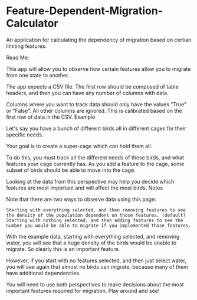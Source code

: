 # Feature-Dependent-Migration-Calculator
An application for calculating the dependency of migration based on certian limiting features.

Read Me:

This app will allow you to observe how certain features allow you to migrate from one state to another.

The app expects a CSV file. The first row should be composed of table headers, and then you can have any number of columns with data.

Columns where you want to track data should only have the values "True" or "False". All other columns are ignored. This is calibrated based on the first row of data in the CSV.
Example

Let's say you have a bunch of different birds all in different cages for their specific needs.

Your goal is to create a super-cage which can hold them all.

To do this, you must track all the different needs of these birds, and what features your cage currently has. As you add a feature to the cage, some subset of birds should be able to move into the cage.

Looking at the data from this perspective may help you decide which features are most important and will affect the most birds.
Notes

Note that there are two ways to observe data using this page:

    Starting with everything selected, and then removing features to see the density of the population dependent on those features. (default)
    Starting with nothing selected, and then adding features to see the number you would be able to migrate if you implemented those features.

With the example data, starting with everything selected, and removing water, you will see that a huge density of the birds would be unable to migrate. So clearly this is an important feature.

However, if you start with no features selected, and then just select water, you will see again that almost no birds can migrate, because many of them have additional dependencies.

You will need to use both perspectives to make decisions about the most important features required for migration. Play around and see!
